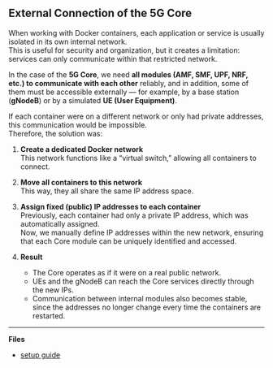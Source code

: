 ## External Connection of the 5G Core

When working with Docker containers, each application or service is usually isolated in its own internal network.  
This is useful for security and organization, but it creates a limitation: services can only communicate within that restricted network.

In the case of the **5G Core**, we need **all modules (AMF, SMF, UPF, NRF, etc.) to communicate with each other** reliably, and in addition, some of them must be accessible externally — for example, by a base station (**gNodeB**) or by a simulated **UE (User Equipment)**.

If each container were on a different network or only had private addresses, this communication would be impossible.  
Therefore, the solution was:

1. **Create a dedicated Docker network**  
   This network functions like a “virtual switch,” allowing all containers to connect.

2. **Move all containers to this network**  
   This way, they all share the same IP address space.

3. **Assign fixed (public) IP addresses to each container**  
   Previously, each container had only a private IP address, which was automatically assigned.  
   Now, we manually define IP addresses within the new network, ensuring that each Core module can be uniquely identified and accessed.

4. **Result**  
   - The Core operates as if it were on a real public network.  
   - UEs and the gNodeB can reach the Core services directly through the new IPs.  
   - Communication between internal modules also becomes stable, since the addresses no longer change every time the containers are restarted.
---

**Files**

- [setup guide](setup-guide.md)
